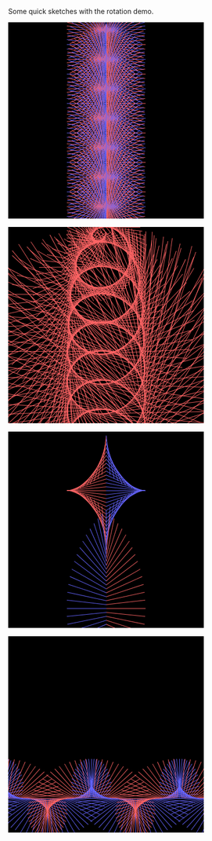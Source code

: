 Some quick sketches with the rotation demo.

![blue red flapper](./blue-red-flap.png?raw=true "blue red flapper")

![growing line](./growing-line.png?raw=true "growing line")

![hyper stripe](./hyper-stripe.png?raw=true "hyper stripe")

![low border](./low-border.png?raw=true "low border")
